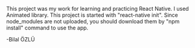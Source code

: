 This project was my work for learning and practicing React Native. I used Animated library.
This project is started with "react-native init". 
Since node_modules are not uploaded, you should download them by "npm install" command to use the app.


-Bilal ÖZLÜ
